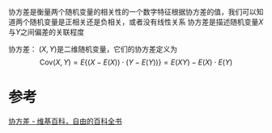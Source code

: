 
协方差是衡量两个随机变量的相关性的一个数字特征根据协方差的值，我们可以知道两个随机变量是正相关还是负相关，或者没有线性关系
协方差是描述随机变量$X$与$Y$之间偏差的关联程度


协方差： $(X,Y)$是二维随机变量，它们的协方差定义为
$$
\text{Cov}(X,Y)=E\{(X-E(X))\cdot (Y-E(Y))\}=E(XY)-E(X)\cdot E(Y)
$$




# 参考
[协方差 - 维基百科，自由的百科全书](https://zh.wikipedia.org/wiki/%E5%8D%8F%E6%96%B9%E5%B7%AE)
